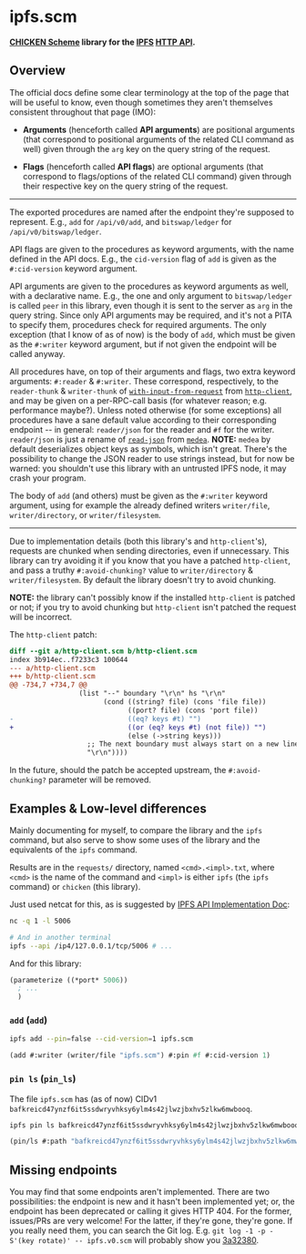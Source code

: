 # ipfs.scm

**[CHICKEN Scheme] library for the [IPFS] [HTTP API].**

## Overview

The official docs define some clear terminology at the top of the page that
will be useful to know, even though sometimes they aren't themselves consistent
throughout that page (IMO):

 * **Arguments** (henceforth called **API arguments**) are positional arguments
   (that correspond to positional arguments of the related CLI command as well)
   given through the `arg` key on the query string of the request.

 * **Flags** (henceforth called **API flags**) are optional arguments (that
   correspond to flags/options of the related CLI command) given through their
   respective key on the query string of the request.

---

The exported procedures are named after the endpoint they're supposed to
represent. E.g., `add` for `/api/v0/add`, and `bitswap/ledger` for
`/api/v0/bitswap/ledger`.

API flags are given to the procedures as keyword arguments, with the name
defined in the API docs. E.g., the `cid-version` flag of `add` is given as the
`#:cid-version` keyword argument.

API arguments are given to the procedures as keyword arguments as well, with a
declarative name. E.g., the one and only argument to `bitswap/ledger` is called
`peer` in this library, even though it is sent to the server as `arg` in the
query string. Since only API arguments may be required, and it's not a PITA to
specify them, procedures check for required arguments. The only exception (that
I know of as of now) is the body of `add`, which must be given as the
`#:writer` keyword argument, but if not given the endpoint will be called
anyway.

All procedures have, on top of their arguments and flags, two extra keyword
arguments: `#:reader` & `#:writer`. These correspond, respectively, to the
`reader-thunk` & `writer-thunk` of [`with-input-from-request`] from
[`http-client`], and may be given on a per-RPC-call basis (for whatever reason;
e.g. performance maybe?). Unless noted otherwise (for some exceptions) all
procedures have a sane default value according to their corresponding endpoint
-- in general: `reader/json` for the reader and `#f` for the writer.
`reader/json` is just a rename of [`read-json`] from [`medea`]. **NOTE:**
`medea` by default deserializes object keys as symbols, which isn't great.
There's the possibility to change the JSON reader to use strings instead, but
for now be warned: you shouldn't use this library with an untrusted IPFS node,
it may crash your program.

The body of `add` (and others) must be given as the `#:writer` keyword
argument, using for example the already defined writers `writer/file`,
`writer/directory`, or `writer/filesystem`.

---

Due to implementation details (both this library's and `http-client`'s),
requests are chunked when sending directories, even if unnecessary. This
library can try avoiding it if you know that you have a patched `http-client`,
and pass a truthy `#:avoid-chunking?` value to `writer/directory` &
`writer/filesystem`. By default the library doesn't try to avoid chunking.

**NOTE:** the library can't possibly know if the installed `http-client` is
patched or not; if you try to avoid chunking but `http-client` isn't patched
the request will be incorrect.

The `http-client` patch:

```diff
diff --git a/http-client.scm b/http-client.scm
index 3b914ec..f7233c3 100644
--- a/http-client.scm
+++ b/http-client.scm
@@ -734,7 +734,7 @@
                 (list "--" boundary "\r\n" hs "\r\n"
                       (cond ((string? file) (cons 'file file))
                             ((port? file) (cons 'port file))
-                            ((eq? keys #t) "")
+                            ((or (eq? keys #t) (not file)) "")
                             (else (->string keys)))
                   ;; The next boundary must always start on a new line
                   "\r\n"))))
```

In the future, should the patch be accepted upstream, the `#:avoid-chunking?`
parameter will be removed.

## Examples & Low-level differences

Mainly documenting for myself, to compare the library and the `ipfs` command,
but also serve to show some uses of the library and the equivalents of the
`ipfs` command.

Results are in the `requests/` directory, named `<cmd>.<impl>.txt`, where
`<cmd>` is the name of the command and `<impl>` is either `ipfs` (the `ipfs`
command) or `chicken` (this library).

Just used netcat for this, as is suggested by [IPFS API Implementation Doc]:

```sh
nc -q 1 -l 5006

# And in another terminal
ipfs --api /ip4/127.0.0.1/tcp/5006 # ...
```

And for this library:

```scm
(parameterize ((*port* 5006))
  ; ...
  )
```

### `add` (`add`)

```sh
ipfs add --pin=false --cid-version=1 ipfs.scm
```

```scm
(add #:writer (writer/file "ipfs.scm") #:pin #f #:cid-version 1)
```

### `pin ls` (`pin_ls`)

The file `ipfs.scm` has (as of now) CIDv1
`bafkreicd47ynzf6it5ssdwryvhksy6ylm4s42jlwzjbxhv5zlkw6mwbooq`.

```sh
ipfs pin ls bafkreicd47ynzf6it5ssdwryvhksy6ylm4s42jlwzjbxhv5zlkw6mwbooq
```

```scm
(pin/ls #:path "bafkreicd47ynzf6it5ssdwryvhksy6ylm4s42jlwzjbxhv5zlkw6mwbooq")
```

## Missing endpoints

You may find that some endpoints aren't implemented. There are two
possibilities: the endpoint is new and it hasn't been implemented yet; or, the
endpoint has been deprecated or calling it gives HTTP 404. For the former,
issues/PRs are very welcome! For the latter, if they're gone, they're gone. If
you really need them, you can search the Git log. E.g. `git log -1 -p -S'(key
rotate)' -- ipfs.v0.scm` will probably show you [3a32380].

[3a32380]: https://github.com/siiky/ipfs.scm/commit/3a3238049c6b484a1a8dc926e441cd454ddc7d0c
[CHICKEN Scheme]: https://call-cc.org
[HTTP API]: https://docs.ipfs.io/reference/http/api
[IPFS API Implementation Doc]: https://github.com/ipfs/go-ipfs/blob/a494f48a9dd0a66bd682651b89e7503b5500ac2a/docs/implement-api-bindings.md
[IPFS]: https://ipfs.io
[`http-client`]: https://wiki.call-cc.org/eggref/5/http-client
[`medea`]: https://wiki.call-cc.org/eggref/5/medea
[`read-json`]: https://api.call-cc.org/5/doc/medea/read-json
[`with-input-from-request`]: https://api.call-cc.org/5/doc/http-client/with-input-from-request
